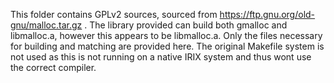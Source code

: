 This folder contains GPLv2 sources, sourced from https://ftp.gnu.org/old-gnu/malloc.tar.gz . The library provided can build both gmalloc and libmalloc.a, however this appears to be libmalloc.a. Only the files necessary for building and matching are provided here. The original Makefile system is not used as this is not running on a native IRIX system and thus wont use the correct compiler.

